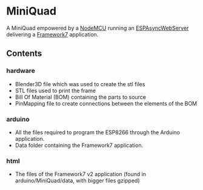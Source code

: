 # MiniQuad

A MiniQuad empowered by a [NodeMCU](https://github.com/nodemcu/nodemcu-devkit-v1.0) running an [ESPAsyncWebServer](https://github.com/me-no-dev/ESPAsyncWebServer) delivering a [Framework7](http://framework7.io/) application.

## Contents

### hardware
- Blender3D file which was used to create the stl files
- STL files used to print the frame
- Bill Of Material (BOM) containing the parts to source
- PinMapping file to create connections between the elements of the BOM
 
### arduino
- All the files required to program the ESP8266 through the Arduino application.
- Data folder containing the Framework7 application.

### html
- The files of the Framework7 v2 application (found in arduino/MiniQuad/data, with bigger files gzipped)